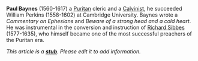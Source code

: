 **Paul Baynes** (1560-1617) a [Puritan](Puritan "Puritan") cleric
and a [Calvinist](Calvinism "Calvinism"), he succeeded William
Perkins (1558-1602) at Cambridge University. Baynes wrote a
*Commentary on Ephesians* and
*Beware of a strong head and a cold heart*. He was instrumental in
the conversion and instruction of
[Richard Sibbes](Richard_Sibbes "Richard Sibbes") (1577-1635), who
himself became one of the most successful preachers of the Puritan
era.

*This article is a **[stub](http://www.theopedia.com/Category:Theopedia_stubs "Category:Theopedia stubs")**. Please edit it to add information.*


